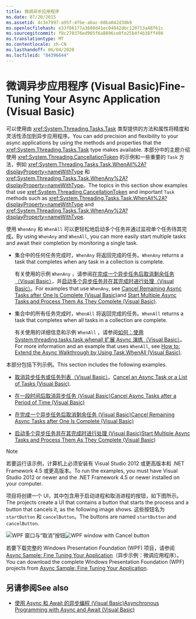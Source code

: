 ```yaml
---
title: 微调异步应用程序
ms.date: 07/20/2015
ms.assetid: 4c3e7997-a95f-4fbe-a6ac-60ba042d30b9
ms.openlocfilehash: e33f86177a3680d41ec04842dbc120713a48f61c
ms.sourcegitcommit: f8c270376ed905f6a8896ce0fe25b4f4b38ff498
ms.translationtype: MT
ms.contentlocale: zh-CN
ms.lasthandoff: 06/04/2020
ms.locfileid: "84396644"
---
```

# <a name="fine-tuning-your-async-application-visual-basic"></a><span data-ttu-id="05c72-102">微调异步应用程序 (Visual Basic)</span><span class="sxs-lookup"><span data-stu-id="05c72-102">Fine-Tuning Your Async Application (Visual Basic)</span></span>
<span data-ttu-id="05c72-103">可以使用由 <xref:System.Threading.Tasks.Task> 类型提供的方法和属性将精度和灵活性添加到异步应用程序。</span><span class="sxs-lookup"><span data-stu-id="05c72-103">You can add precision and flexibility to your async applications by using the methods and properties that the <xref:System.Threading.Tasks.Task> type makes available.</span></span> <span data-ttu-id="05c72-104">本部分中的主题介绍使用 <xref:System.Threading.CancellationToken> 的示例和一些重要的 `Task` 方法，例如 <xref:System.Threading.Tasks.Task.WhenAll%2A?displayProperty=nameWithType> 和 <xref:System.Threading.Tasks.Task.WhenAny%2A?displayProperty=nameWithType>。</span><span class="sxs-lookup"><span data-stu-id="05c72-104">The topics in this section show examples that use <xref:System.Threading.CancellationToken> and important `Task` methods such as <xref:System.Threading.Tasks.Task.WhenAll%2A?displayProperty=nameWithType> and <xref:System.Threading.Tasks.Task.WhenAny%2A?displayProperty=nameWithType>.</span></span>  
  
 <span data-ttu-id="05c72-105">使用 `WhenAny` 和 `WhenAll` 可以更轻松地启动多个任务并通过监视单个任务待其完成。</span><span class="sxs-lookup"><span data-stu-id="05c72-105">By using `WhenAny` and `WhenAll`, you can more easily start multiple tasks and await their completion by monitoring a single task.</span></span>  
  
- <span data-ttu-id="05c72-106">集合中的任何任务完成时，`WhenAny` 将返回完成的任务。</span><span class="sxs-lookup"><span data-stu-id="05c72-106">`WhenAny` returns a task that completes when any task in a collection is complete.</span></span>  
  
     <span data-ttu-id="05c72-107">有关使用的示例 `WhenAny` ，请参阅[在完成一个异步任务后取消剩余任务（Visual Basic）](cancel-remaining-async-tasks-after-one-is-complete.md)，并[启动多个异步任务并在其完成时进行处理（Visual Basic）](start-multiple-async-tasks-and-process-them-as-they-complete.md)。</span><span class="sxs-lookup"><span data-stu-id="05c72-107">For examples that use `WhenAny`, see  [Cancel Remaining Async Tasks after One Is Complete (Visual Basic)](cancel-remaining-async-tasks-after-one-is-complete.md)and [Start Multiple Async Tasks and Process Them As They Complete (Visual Basic)](start-multiple-async-tasks-and-process-them-as-they-complete.md).</span></span>  
  
- <span data-ttu-id="05c72-108">集合中的所有任务完成时，`WhenAll` 将返回完成的任务。</span><span class="sxs-lookup"><span data-stu-id="05c72-108">`WhenAll` returns a task that completes when all tasks in a collection are complete.</span></span>  
  
     <span data-ttu-id="05c72-109">有关使用的详细信息和示例 `WhenAll` ，请参阅[如何：使用 System.threading.tasks.task.whenall 扩展 Async 演练（Visual Basic）](how-to-extend-the-async-walkthrough-by-using-task-whenall.md)。</span><span class="sxs-lookup"><span data-stu-id="05c72-109">For more information and an example that uses `WhenAll`, see [How to: Extend the Async Walkthrough by Using Task.WhenAll (Visual Basic)](how-to-extend-the-async-walkthrough-by-using-task-whenall.md).</span></span>  
  
 <span data-ttu-id="05c72-110">本部分包括下列示例。</span><span class="sxs-lookup"><span data-stu-id="05c72-110">This section includes the following examples.</span></span>  
  
- <span data-ttu-id="05c72-111">[取消异步任务或任务列表（Visual Basic）](cancel-an-async-task-or-a-list-of-tasks.md)。</span><span class="sxs-lookup"><span data-stu-id="05c72-111">[Cancel an Async Task or a List of Tasks (Visual Basic)](cancel-an-async-task-or-a-list-of-tasks.md).</span></span>  
  
- [<span data-ttu-id="05c72-112">在一段时间后取消异步任务 (Visual Basic)</span><span class="sxs-lookup"><span data-stu-id="05c72-112">Cancel Async Tasks after a Period of Time (Visual Basic)</span></span>](cancel-async-tasks-after-a-period-of-time.md)  
  
- [<span data-ttu-id="05c72-113">在完成一个异步任务后取消剩余任务 (Visual Basic)</span><span class="sxs-lookup"><span data-stu-id="05c72-113">Cancel Remaining Async Tasks after One Is Complete (Visual Basic)</span></span>](cancel-remaining-async-tasks-after-one-is-complete.md)  
  
- [<span data-ttu-id="05c72-114">启动多个异步任务并在其完成时进行处理 (Visual Basic)</span><span class="sxs-lookup"><span data-stu-id="05c72-114">Start Multiple Async Tasks and Process Them As They Complete (Visual Basic)</span></span>](start-multiple-async-tasks-and-process-them-as-they-complete.md)  
  
> [!NOTE]
> <span data-ttu-id="05c72-115">若要运行该示例，计算机上必须安装有 Visual Studio 2012 或更高版本和 .NET Framework 4.5 或更高版本。</span><span class="sxs-lookup"><span data-stu-id="05c72-115">To run the examples, you must have Visual Studio 2012 or newer and the .NET Framework 4.5 or newer installed on your computer.</span></span>  
  
 <span data-ttu-id="05c72-116">项目将创建一个 UI，其中包含用于启动进程和取消进程的按钮，如下图所示。</span><span class="sxs-lookup"><span data-stu-id="05c72-116">The projects create a UI that contains a button that starts the process and a button that cancels it, as the following image shows.</span></span> <span data-ttu-id="05c72-117">这些按钮名为 `startButton` 和 `cancelButton`。</span><span class="sxs-lookup"><span data-stu-id="05c72-117">The buttons are named `startButton` and `cancelButton`.</span></span>  
  
 <span data-ttu-id="05c72-118">![WPF 窗口与“取消”按钮](./media/fine-tuning-your-async-application/cancellation-and-start-button.png "带有“开始”和“停止”按钮的对话框")</span><span class="sxs-lookup"><span data-stu-id="05c72-118">![WPF window with Cancel button](./media/fine-tuning-your-async-application/cancellation-and-start-button.png "Dialog box with a Start and Stop button")</span></span>  
  
 <span data-ttu-id="05c72-119">若要下载完整的 Windows Presentation Foundation (WPF) 项目，请参阅 [Async Sample: Fine Tuning Your Application](https://code.msdn.microsoft.com/Async-Fine-Tuning-Your-a676abea)（异步示例：微调应用程序）。</span><span class="sxs-lookup"><span data-stu-id="05c72-119">You can download the complete Windows Presentation Foundation (WPF) projects from [Async Sample: Fine Tuning Your Application](https://code.msdn.microsoft.com/Async-Fine-Tuning-Your-a676abea).</span></span>  
  
## <a name="see-also"></a><span data-ttu-id="05c72-120">另请参阅</span><span class="sxs-lookup"><span data-stu-id="05c72-120">See also</span></span>

- [<span data-ttu-id="05c72-121">使用 Async 和 Await 的异步编程 (Visual Basic)</span><span class="sxs-lookup"><span data-stu-id="05c72-121">Asynchronous Programming with Async and Await (Visual Basic)</span></span>](index.md)
